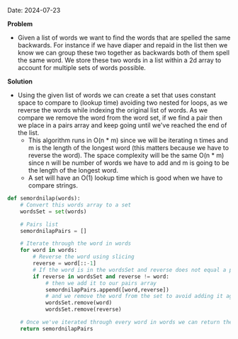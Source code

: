 Date: 2024-07-23

**Problem**
- Given a list of words we want to find the words that are spelled the same backwards. For instance if we have diaper and repaid in the list then we know we can group these two together as backwards both of them spell the same word. We store these two words in a list within a 2d array to account for multiple sets of words possible.

**Solution**
- Using the given list of words we can create a set that uses constant space to compare to (lookup time) avoiding two nested for loops, as we reverse the words while indexing the original list of words. As we compare we remove the word from the word set, if we find a pair then we place in a pairs array and keep going until we've reached the end of the list.
	- This algorithm runs in O(n * m) since we will be iterating n times and m is the length of the longest word (this matters because we have to reverse the word). The space complexity will be the same O(n * m) since n will be number of words we have to add and m is going to be the length of the longest word. 
	- A set will have an O(1) lookup time which is good when we have to compare strings. 
```python
def semordnilap(words):
    # Convert this words array to a set
    wordsSet = set(words)

    # Pairs list
    semordnilapPairs = []

    # Iterate through the word in words
    for word in words:
        # Reverse the word using slicing
        reverse = word[::-1]
        # If the word is in the wordsSet and reverse does not equal a palindrome (same word)
        if reverse in wordsSet and reverse != word:
            # then we add it to our pairs array
            semordnilapPairs.append([word,reverse])
            # and we remove the word from the set to avoid adding it again to our pairs array
            wordsSet.remove(word)
            wordsSet.remove(reverse)

    # Once we've iterated through every word in words we can return the final pairs
    return semordnilapPairs

```